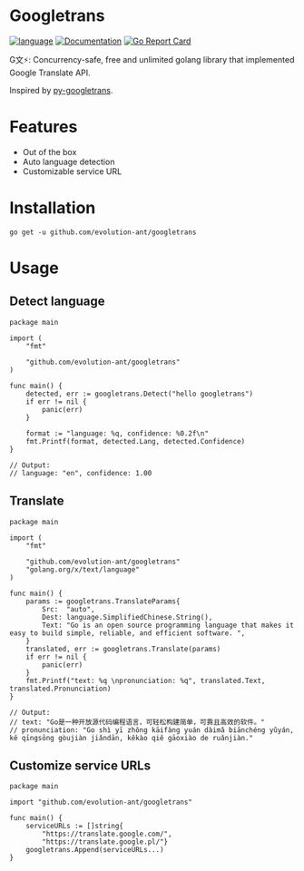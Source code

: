 # Googletrans
[![language](https://img.shields.io/badge/language-Golang-blue)](https://golang.org/)
[![Documentation](https://godoc.org/github.com/evolution-ant/googletrans?status.svg)](https://godoc.org/github.com/evolution-ant/googletrans)
[![Go Report Card](https://goreportcard.com/badge/github.com/evolution-ant/googletrans)](https://goreportcard.com/report/github.com/evolution-ant/googletrans)

G文⚡️: Concurrency-safe, free and unlimited golang library that implemented Google Translate API.

Inspired by [py-googletrans](https://github.com/ssut/py-googletrans).

# Features
* Out of the box
* Auto language detection
* Customizable service URL
 
# Installation

```
go get -u github.com/evolution-ant/googletrans
```

# Usage

## Detect language
```golang
package main

import (
	"fmt"

	"github.com/evolution-ant/googletrans"
)

func main() {
	detected, err := googletrans.Detect("hello googletrans")
	if err != nil {
		panic(err)
	}

	format := "language: %q, confidence: %0.2f\n"
	fmt.Printf(format, detected.Lang, detected.Confidence)
}

// Output:
// language: "en", confidence: 1.00
```

## Translate
```golang
package main

import (
	"fmt"

	"github.com/evolution-ant/googletrans"
	"golang.org/x/text/language"
)

func main() {
	params := googletrans.TranslateParams{
		Src:  "auto",
		Dest: language.SimplifiedChinese.String(),
		Text: "Go is an open source programming language that makes it easy to build simple, reliable, and efficient software. ",
	}
	translated, err := googletrans.Translate(params)
	if err != nil {
		panic(err)
	}
	fmt.Printf("text: %q \npronunciation: %q", translated.Text, translated.Pronunciation)
}

// Output:
// text: "Go是一种开放源代码编程语言，可轻松构建简单，可靠且高效的软件。"
// pronunciation: "Go shì yī zhǒng kāifàng yuán dàimǎ biānchéng yǔyán, kě qīngsōng gòujiàn jiǎndān, kěkào qiě gāoxiào de ruǎnjiàn."
```

## Customize service URLs
```golang
package main

import "github.com/evolution-ant/googletrans"

func main() {
	serviceURLs := []string{
		"https://translate.google.com/",
		"https://translate.google.pl/"}
	googletrans.Append(serviceURLs...)
}
```
